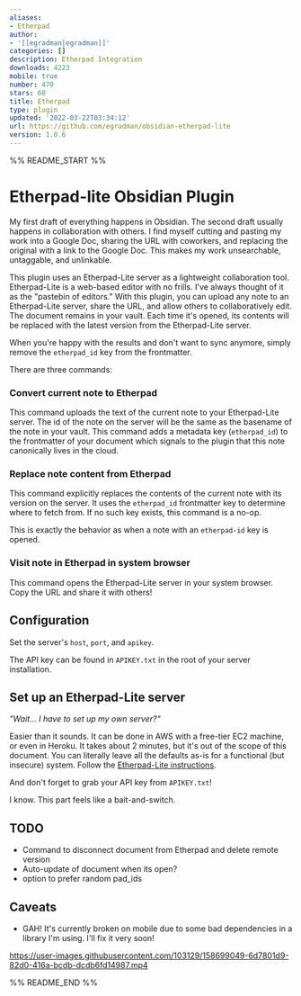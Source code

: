 ```yaml
---
aliases:
- Etherpad
author:
- '[[egradman|egradman]]'
categories: []
description: Etherpad Integration
downloads: 4223
mobile: true
number: 470
stars: 60
title: Etherpad
type: plugin
updated: '2022-03-22T03:34:12'
url: https://github.com/egradman/obsidian-etherpad-lite
version: 1.0.6
---
```


%% README_START %%

# Etherpad-lite Obsidian Plugin

My first draft of everything happens in Obsidian.  The second draft usually happens in collaboration with others.  I find myself cutting and pasting my work into a Google Doc, sharing the URL with coworkers, and replacing the original with a link to the Google Doc.  This makes my work unsearchable, untaggable, and unlinkable.

This plugin uses an Etherpad-Lite server as a lightweight collaboration tool.  Etherpad-Lite is a web-based editor with no frills.  I've always thought of it as the "pastebin of editors."  With this plugin, you can upload any note to an Etherpad-Lite server, share the URL, and allow others to collaboratively edit.  The document remains in your vault.  Each time it's opened, its contents will be replaced with the latest version from the Etherpad-Lite server.

When you're happy with the results and don't want to sync anymore, simply remove the `etherpad_id` key from the frontmatter.

There are three commands:

### Convert current note to Etherpad

This command uploads the text of the current note to your Etherpad-Lite server.  The id of the note on the server will be the same as the basename of the note in your vault.  This command adds a metadata key (`etherpad_id`) to the frontmatter of your document which signals to the plugin that this note canonically lives in the cloud.

### Replace note content from Etherpad

This command explicitly replaces the contents of the current note with its version on the server. It uses the `etherpad_id` frontmatter key to determine where to fetch from.  If no such key exists, this command is a no-op.

This is exactly the behavior as when a note with an `etherpad-id` key is opened.

### Visit note in Etherpad in system browser

This command opens the Etherpad-Lite server in your system browser.  Copy the URL and share it with others!

## Configuration

Set the server's `host`, `port`, and `apikey`.

The API key can be found in `APIKEY.txt` in the root of your server installation.

## Set up an Etherpad-Lite server

_"Wait... I have to set up my own server?"_

Easier than it sounds.  It can be done in AWS with a free-tier EC2 machine, or even in Heroku.  It takes about 2 minutes, but it's out of the scope of this document.  You can literally leave all the defaults as-is for a functional (but insecure) system.  Follow the [Etherpad-Lite instructions](https://github.com/ether/etherpad-lite).

And don't forget to grab your API key from `APIKEY.txt`!

I know.  This part feels like a bait-and-switch.

## TODO

- Command to disconnect document from Etherpad and delete remote version
- Auto-update of document when its open?
- option to prefer random pad_ids


## Caveats

- GAH!  It's currently broken on mobile due to some bad dependencies in a library I'm using.  I'll fix it very soon!

https://user-images.githubusercontent.com/103129/158699049-6d7801d9-82d0-416a-bcdb-dcdb6fd14987.mp4


%% README_END %%